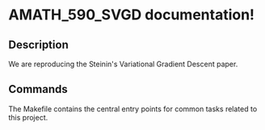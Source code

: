 # AMATH_590_SVGD documentation!

## Description

We are reproducing the Steinin's Variational Gradient Descent paper.

## Commands

The Makefile contains the central entry points for common tasks related to this project.

